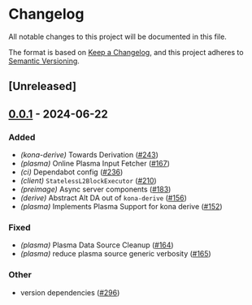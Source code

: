 # Changelog
All notable changes to this project will be documented in this file.

The format is based on [Keep a Changelog](https://keepachangelog.com/en/1.0.0/),
and this project adheres to [Semantic Versioning](https://semver.org/spec/v2.0.0.html).

## [Unreleased]

## [0.0.1](https://github.com/ethereum-optimism/kona/releases/tag/kona-plasma-v0.0.1) - 2024-06-22

### Added
- *(kona-derive)* Towards Derivation ([#243](https://github.com/ethereum-optimism/kona/pull/243))
- *(plasma)* Online Plasma Input Fetcher ([#167](https://github.com/ethereum-optimism/kona/pull/167))
- *(ci)* Dependabot config ([#236](https://github.com/ethereum-optimism/kona/pull/236))
- *(client)* `StatelessL2BlockExecutor` ([#210](https://github.com/ethereum-optimism/kona/pull/210))
- *(preimage)* Async server components ([#183](https://github.com/ethereum-optimism/kona/pull/183))
- *(derive)* Abstract Alt DA out of `kona-derive` ([#156](https://github.com/ethereum-optimism/kona/pull/156))
- *(plasma)* Implements Plasma Support for kona derive ([#152](https://github.com/ethereum-optimism/kona/pull/152))

### Fixed
- *(plasma)* Plasma Data Source Cleanup ([#164](https://github.com/ethereum-optimism/kona/pull/164))
- *(plasma)* reduce plasma source generic verbosity ([#165](https://github.com/ethereum-optimism/kona/pull/165))

### Other
- version dependencies ([#296](https://github.com/ethereum-optimism/kona/pull/296))
